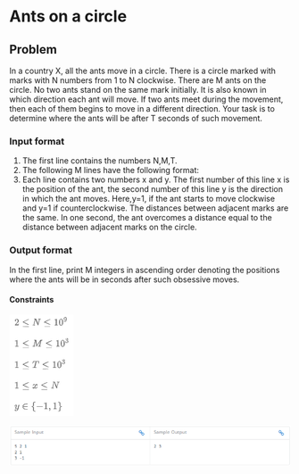 # Ants on a circle

## Problem
In a country X, all the ants move in a circle. 
There is a circle marked with  marks with N numbers from 1 to N clockwise. 
There are M ants on the circle. 
No two ants stand on the same mark initially. 
It is also known in which direction each ant will move. 
If two ants meet during the movement, then each of them begins to move in a different direction. 
Your task is to determine where the ants will be after T seconds of such movement.

### Input format
1) The first line contains the numbers N,M,T.
2) The following M lines have the following format:
3) Each line contains two numbers x and y. 
   The first number of this line x is the position of the ant, the second number of this line y is the direction
   in which the ant moves. Here,y=1, if the ant starts to move clockwise and y=1 if counterclockwise. 
   The distances between adjacent marks are the same. In one second, the ant overcomes a distance equal 
   to the distance between adjacent marks on the circle.

### Output format
In the first line, print M integers in ascending order denoting the positions 
where the ants will be in  seconds after such obsessive moves.

#### Constraints
![img.png](img.png)

![img_1.png](img_1.png)

